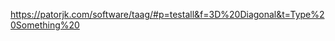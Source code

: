 https://patorjk.com/software/taag/#p=testall&f=3D%20Diagonal&t=Type%20Something%20

<!-- 


        ,----,                                                                                                                                                 
      ,/   .`|                                                                                                                                                 
    ,`   .'  :                                       .--.--.                       ____              ___      ,---,                                            
  ;    ;     /         ,-.----.                     /  /    '.                   ,'  , `.          ,--.'|_  ,--.' |      ,--,                                  
.'___,/    ,'          \    /  \                   |  :  /`. /    ,---.       ,-+-,.' _ |          |  | :,' |  |  :    ,--.'|         ,---,                    
|    :     |           |   :    |                  ;  |  |--`    '   ,'\   ,-+-. ;   , ||          :  : ' : :  :  :    |  |,      ,-+-. /  |  ,----._,.        
;    |.';  ;      .--, |   | .\ :   ,---.          |  :  ;_     /   /   | ,--.'|'   |  || ,---.  .;__,'  /  :  |  |,--.`--'_     ,--.'|'   | /   /  ' /        
`----'  |  |    /_ ./| .   : |: |  /     \          \  \    `. .   ; ,. :|   |  ,', |  |,/     \ |  |   |   |  :  '   |,' ,'|   |   |  ,"' ||   :     |        
    '   :  ; , ' , ' : |   |  \ : /    /  |          `----.   \'   | |: :|   | /  | |--'/    /  |:__,'| :   |  |   /' :'  | |   |   | /  | ||   | .\  .        
    |   |  '/___/ \: | |   : .  |.    ' / |          __ \  \  |'   | .; :|   : |  | ,  .    ' / |  '  : |__ '  :  | | ||  | :   |   | |  | |.   ; ';  |        
    '   :  | .  \  ' | :     |`-''   ;   /|         /  /`--'  /|   :    ||   : |  |/   '   ;   /|  |  | '.'||  |  ' | :'  : |__ |   | |  |/ '   .   . |        
    ;   |.'   \  ;   : :   : :   '   |  / |        '--'.     /  \   \  / |   | |`-'    '   |  / |  ;  :    ;|  :  :_:,'|  | '.'||   | |--'   `---`-'| |        
    '---'      \  \  ; |   | :   |   :    |          `--'---'    `----'  |   ;/        |   :    |  |  ,   / |  | ,'    ;  :    ;|   |/       .'__/\_: |        
                :  \  \`---'.|    \   \  /                               '---'          \   \  /    ---`-'  `--''      |  ,   / '---'        |   :    :        
                 \  ' ;  `---`     `----'                                                `----'                         ---`-'                \   \  /         
                  `--`                                                                                                                         `--`-'          
Font Name: 3D Diagonal




  _______                  _____                      _   _     _              
 |__   __|                / ____|                    | | | |   (_)             
    | |_   _ _ __   ___  | (___   ___  _ __ ___   ___| |_| |__  _ _ __   __ _  
    | | | | | '_ \ / _ \  \___ \ / _ \| '_ ` _ \ / _ \ __| '_ \| | '_ \ / _` | 
    | | |_| | |_) |  __/  ____) | (_) | | | | | |  __/ |_| | | | | | | | (_| | 
    |_|\__, | .__/ \___| |_____/ \___/|_| |_| |_|\___|\__|_| |_|_|_| |_|\__, | 
        __/ | |                                                          __/ | 
       |___/|_|                                                         |___/  

Font Name: Big



 ____  _  _  ____  ____    ___  _____  __  __  ____  ____  _   _  ____  _  _  ___   
(_  _)( \/ )(  _ \( ___)  / __)(  _  )(  \/  )( ___)(_  _)( )_( )(_  _)( \( )/ __)  
  )(   \  /  )___/ )__)   \__ \ )(_)(  )    (  )__)   )(   ) _ (  _)(_  )  (( (_-.  
 (__)  (__) (__)  (____)  (___/(_____)(_/\/\_)(____) (__) (_) (_)(____)(_)\_)\___/  

Font Name: Bulbhead



 _____                  _____                      _   _     _              
|_   _|                /  ___|                    | | | |   (_)             
  | |_   _ _ __   ___  \ `--.  ___  _ __ ___   ___| |_| |__  _ _ __   __ _  
  | | | | | '_ \ / _ \  `--. \/ _ \| '_ ` _ \ / _ \ __| '_ \| | '_ \ / _` | 
  | | |_| | |_) |  __/ /\__/ / (_) | | | | | |  __/ |_| | | | | | | | (_| | 
  \_/\__, | .__/ \___| \____/ \___/|_| |_| |_|\___|\__|_| |_|_|_| |_|\__, | 
      __/ | |                                                         __/ | 
     |___/|_|                                                        |___/  

Font Name: Doom


                            (                                                    
  *   )                     )\ )                       )    )                    
` )  /( (              (   (()/(         )      (   ( /( ( /( (          (  (    
 ( )(_)))\ )  `  )    ))\   /(_)) (     (      ))\  )\()))\()))\   (     )\))(   
(_(_())(()/(  /(/(   /((_) (_))   )\    )\  ' /((_)(_))/((_)\((_)  )\ ) ((_))\   
|_   _| )(_))((_)_\ (_))   / __| ((_) _((_)) (_))  | |_ | |(_)(_) _(_/(  (()(_)  
  | |  | || || '_ \)/ -_)  \__ \/ _ \| '  \()/ -_) |  _|| ' \ | || ' \))/ _` |   
  |_|   \_, || .__/ \___|  |___/\___/|_|_|_| \___|  \__||_||_||_||_||_| \__, |   
        |__/ |_|                                                        |___/    

Font Name: Fire Font-k


 .-') _                 _ (`-.    ('-.          .-')                _   .-')       ('-.   .-') _    ('-. .-.              .-') _                  
(  OO) )               ( (OO  ) _(  OO)        ( OO ).             ( '.( OO )_   _(  OO) (  OO) )  ( OO )  /             ( OO ) )                 
/     '._  ,--.   ,--._.`     \(,------.      (_)---\_) .-'),-----. ,--.   ,--.)(,------./     '._ ,--. ,--.  ,-.-') ,--./ ,--,'  ,----.          
|'--...__)  \  `.'  /(__...--'' |  .---'      /    _ | ( OO'  .-.  '|   `.'   |  |  .---'|'--...__)|  | |  |  |  |OO)|   \ |  |\ '  .-./-')       
'--.  .--'.-')     /  |  /  | | |  |          \  :` `. /   |  | |  ||         |  |  |    '--.  .--'|   .|  |  |  |  \|    \|  | )|  |_( O- )      
   |  |  (OO  \   /   |  |_.' |(|  '--.        '..`''.)\_) |  |\|  ||  |'.'|  | (|  '--.    |  |   |       |  |  |(_/|  .     |/ |  | .--, \      
   |  |   |   /  /\_  |  .___.' |  .--'       .-._)   \  \ |  | |  ||  |   |  |  |  .--'    |  |   |  .-.  | ,|  |_.'|  |\    | (|  | '. (_/      
   |  |   `-./  /.__) |  |      |  `---.      \       /   `'  '-'  '|  |   |  |  |  `---.   |  |   |  | |  |(_|  |   |  | \   |  |  '--'  |       
   `--'     `--'      `--'      `------'       `-----'      `-----' `--'   `--'  `------'   `--'   `--' `--'  `--'   `--'  `--'   `------'        

Font Name: Ghost



 ____  _  _  ____  ____    ____   __   _  _  ____  ____  _  _  __  __ _   ___       
(_  _)( \/ )(  _ \(  __)  / ___) /  \ ( \/ )(  __)(_  _)/ )( \(  )(  ( \ / __)      
  )(   )  /  ) __/ ) _)   \___ \(  O )/ \/ \ ) _)   )(  ) __ ( )( /    /( (_ \      
 (__) (__/  (__)  (____)  (____/ \__/ \_)(_/(____) (__) \_)(_/(__)\_)__) \___/      

Font Name: Graceful



(`-')                 _  (`-') (`-')  _     (`-').->          <-. (`-')   (`-')  _(`-')      (`-').->  _     <-. (`-')_               
( OO).->       .->    \-.(OO ) ( OO).-/     ( OO)_      .->      \(OO )_  ( OO).-/( OO).->   (OO )__  (_)       \( OO) )    .->       
/    '._   ,--.'  ,-. _.'    \(,------.    (_)--\_)(`-')----. ,--./  ,-.)(,------./    '._  ,--. ,'-' ,-(`-'),--./ ,--/  ,---(`-')    
|'--...__)(`-')'.'  /(_...--'' |  .---'    /    _ /( OO).-.  '|   `.'   | |  .---'|'--...__)|  | |  | | ( OO)|   \ |  | '  .-(OO )    
`--.  .--'(OO \    / |  |_.' |(|  '--.     \_..`--.( _) | |  ||  |'.'|  |(|  '--. `--.  .--'|  `-'  | |  |  )|  . '|  |)|  | .-, \    
   |  |    |  /   /) |  .___.' |  .--'     .-._)   \\|  |)|  ||  |   |  | |  .--'    |  |   |  .-.  |(|  |_/ |  |\    | |  | '.(_/    
   |  |    `-/   /`  |  |      |  `---.    \       / '  '-'  '|  |   |  | |  `---.   |  |   |  | |  | |  |'->|  | \   | |  '-'  |     
   `--'      `--'    `--'      `------'     `-----'   `-----' `--'   `--' `------'   `--'   `--' `--' `--'   `--'  `--'  `-----'      

Font Name: Lil Devil



                                                              
 _____                _____               _   _   _           
|_   _|_ _ ___ ___   |   __|___ _____ ___| |_| |_|_|___ ___   
  | | | | | . | -_|  |__   | . |     | -_|  _|   | |   | . |  
  |_| |_  |  _|___|  |_____|___|_|_|_|___|_| |_|_|_|_|_|_  |  
      |___|_|                                          |___|  

Font Name: Rectangles



  _____                 ___                _   _    _            
 |_   _|  _ _ __  ___  / __| ___ _ __  ___| |_| |_ (_)_ _  __ _  
   | || || | '_ \/ -_) \__ \/ _ \ '  \/ -_)  _| ' \| | ' \/ _` | 
   |_| \_, | .__/\___| |___/\___/_|_|_\___|\__|_||_|_|_||_\__, | 
       |__/|_|                                            |___/  

Font Name: Small




                                                                                                            
,--------.                           ,---.                            ,--.  ,--.     ,--.                   
'--.  .--',--. ,--.,---.  ,---.     '   .-'  ,---. ,--,--,--. ,---. ,-'  '-.|  ,---. `--',--,--,  ,---.     
   |  |    \  '  /| .-. || .-. :    `.  `-. | .-. ||        || .-. :'-.  .-'|  .-.  |,--.|      \| .-. |    
   |  |     \   ' | '-' '\   --.    .-'    |' '-' '|  |  |  |\   --.  |  |  |  | |  ||  ||  ||  |' '-' '    
   `--'   .-'  /  |  |-'  `----'    `-----'  `---' `--`--`--' `----'  `--'  `--' `--'`--'`--''--'.`-  /     
          `---'   `--'                                                                           `---'      
Font Name: Soft



  _____    _  _    _ __                     ___                             _      _         _              __ _           
 |_   _|  | || |  | '_ \   ___      o O O  / __|    ___    _ __     ___    | |_   | |_      (_)    _ _     / _` |    o O O 
   | |     \_, |  | .__/  / -_)    o       \__ \   / _ \  | '  \   / -_)   |  _|  | ' \     | |   | ' \    \__, |   o      
  _|_|_   _|__/   |_|__   \___|   TS__[O]  |___/   \___/  |_|_|_|  \___|   _\__|  |_||_|   _|_|_  |_||_|   |___/   TS__[O] 
_|"""""|_| """"|_|"""""|_|"""""| {======|_|"""""|_|"""""|_|"""""|_|"""""|_|"""""|_|"""""|_|"""""|_|"""""|_|"""""| {======| 
"`-0-0-'"`-0-0-'"`-0-0-'"`-0-0-'./o--000'"`-0-0-'"`-0-0-'"`-0-0-'"`-0-0-'"`-0-0-'"`-0-0-'"`-0-0-'"`-0-0-'"`-0-0-'./o--000' 

Font Name: Train




████████ ██    ██ ██████  ███████     ███████  ██████  ███    ███ ███████ ████████ ██   ██ ██ ███    ██  ██████      
   ██     ██  ██  ██   ██ ██          ██      ██    ██ ████  ████ ██         ██    ██   ██ ██ ████   ██ ██           
   ██      ████   ██████  █████       ███████ ██    ██ ██ ████ ██ █████      ██    ███████ ██ ██ ██  ██ ██   ███     
   ██       ██    ██      ██               ██ ██    ██ ██  ██  ██ ██         ██    ██   ██ ██ ██  ██ ██ ██    ██     
   ██       ██    ██      ███████     ███████  ██████  ██      ██ ███████    ██    ██   ██ ██ ██   ████  ██████      
                                                                                                                     
                                                                                                                     
Font Name: ANSI Regular



▄▄▄█████▓▓██   ██▓ ██▓███  ▓█████      ██████  ▒█████   ███▄ ▄███▓▓█████▄▄▄█████▓ ██░ ██  ██▓ ███▄    █   ▄████    
▓  ██▒ ▓▒ ▒██  ██▒▓██░  ██▒▓█   ▀    ▒██    ▒ ▒██▒  ██▒▓██▒▀█▀ ██▒▓█   ▀▓  ██▒ ▓▒▓██░ ██▒▓██▒ ██ ▀█   █  ██▒ ▀█▒   
▒ ▓██░ ▒░  ▒██ ██░▓██░ ██▓▒▒███      ░ ▓██▄   ▒██░  ██▒▓██    ▓██░▒███  ▒ ▓██░ ▒░▒██▀▀██░▒██▒▓██  ▀█ ██▒▒██░▄▄▄░   
░ ▓██▓ ░   ░ ▐██▓░▒██▄█▓▒ ▒▒▓█  ▄      ▒   ██▒▒██   ██░▒██    ▒██ ▒▓█  ▄░ ▓██▓ ░ ░▓█ ░██ ░██░▓██▒  ▐▌██▒░▓█  ██▓   
  ▒██▒ ░   ░ ██▒▓░▒██▒ ░  ░░▒████▒   ▒██████▒▒░ ████▓▒░▒██▒   ░██▒░▒████▒ ▒██▒ ░ ░▓█▒░██▓░██░▒██░   ▓██░░▒▓███▀▒   
  ▒ ░░      ██▒▒▒ ▒▓▒░ ░  ░░░ ▒░ ░   ▒ ▒▓▒ ▒ ░░ ▒░▒░▒░ ░ ▒░   ░  ░░░ ▒░ ░ ▒ ░░    ▒ ░░▒░▒░▓  ░ ▒░   ▒ ▒  ░▒   ▒    
    ░     ▓██ ░▒░ ░▒ ░      ░ ░  ░   ░ ░▒  ░ ░  ░ ▒ ▒░ ░  ░      ░ ░ ░  ░   ░     ▒ ░▒░ ░ ▒ ░░ ░░   ░ ▒░  ░   ░    
  ░       ▒ ▒ ░░  ░░          ░      ░  ░  ░  ░ ░ ░ ▒  ░      ░      ░    ░       ░  ░░ ░ ▒ ░   ░   ░ ░ ░ ░   ░    
          ░ ░                 ░  ░         ░      ░ ░         ░      ░  ░         ░  ░  ░ ░           ░       ░    
          ░ ░                                                                                                      
Font Name: Bloody



  ::::::::::: :::   ::: :::::::::  ::::::::::          ::::::::   ::::::::    :::   :::   :::::::::: ::::::::::: :::    ::: ::::::::::: ::::    :::  ::::::::    
     :+:     :+:   :+: :+:    :+: :+:                :+:    :+: :+:    :+:  :+:+: :+:+:  :+:            :+:     :+:    :+:     :+:     :+:+:   :+: :+:    :+:    
    +:+      +:+ +:+  +:+    +:+ +:+                +:+        +:+    +:+ +:+ +:+:+ +:+ +:+            +:+     +:+    +:+     +:+     :+:+:+  +:+ +:+            
   +#+       +#++:   +#++:++#+  +#++:++#           +#++:++#++ +#+    +:+ +#+  +:+  +#+ +#++:++#       +#+     +#++:++#++     +#+     +#+ +:+ +#+ :#:             
  +#+        +#+    +#+        +#+                       +#+ +#+    +#+ +#+       +#+ +#+            +#+     +#+    +#+     +#+     +#+  +#+#+# +#+   +#+#       
 #+#        #+#    #+#        #+#                #+#    #+# #+#    #+# #+#       #+# #+#            #+#     #+#    #+#     #+#     #+#   #+#+# #+#    #+#        
###        ###    ###        ##########          ########   ########  ###       ### ##########     ###     ###    ### ########### ###    ####  ########     

Font Name: Alligator



::::::::::: :::   ::: :::::::::  ::::::::::       ::::::::   ::::::::  ::::    ::::  :::::::::: ::::::::::: :::    ::: ::::::::::: ::::    :::  ::::::::       
    :+:     :+:   :+: :+:    :+: :+:             :+:    :+: :+:    :+: +:+:+: :+:+:+ :+:            :+:     :+:    :+:     :+:     :+:+:   :+: :+:    :+:      
    +:+      +:+ +:+  +:+    +:+ +:+             +:+        +:+    +:+ +:+ +:+:+ +:+ +:+            +:+     +:+    +:+     +:+     :+:+:+  +:+ +:+             
    +#+       +#++:   +#++:++#+  +#++:++#        +#++:++#++ +#+    +:+ +#+  +:+  +#+ +#++:++#       +#+     +#++:++#++     +#+     +#+ +:+ +#+ :#:             
    +#+        +#+    +#+        +#+                    +#+ +#+    +#+ +#+       +#+ +#+            +#+     +#+    +#+     +#+     +#+  +#+#+# +#+   +#+#      
    #+#        #+#    #+#        #+#             #+#    #+# #+#    #+# #+#       #+# #+#            #+#     #+#    #+#     #+#     #+#   #+#+# #+#    #+#      
    ###        ###    ###        ##########       ########   ########  ###       ### ##########     ###     ###    ### ########### ###    ####  ########       

Font Name: Alligator2



 #######                         #####                                                       
    #    #   # #####  ######    #     #  ####  #    # ###### ##### #    # # #    #  ####     
    #     # #  #    # #         #       #    # ##  ## #        #   #    # # ##   # #    #    
    #      #   #    # #####      #####  #    # # ## # #####    #   ###### # # #  # #         
    #      #   #####  #               # #    # #    # #        #   #    # # #  # # #  ###    
    #      #   #      #         #     # #    # #    # #        #   #    # # #   ## #    #    
    #      #   #      ######     #####   ####  #    # ######   #   #    # # #    #  ####     
                                                                                             
Font Name: Banner



'########:'##:::'##:'########::'########:::::'######:::'#######::'##::::'##:'########:'########:'##::::'##:'####:'##::: ##::'######::::::
... ##..::. ##:'##:: ##.... ##: ##.....:::::'##... ##:'##.... ##: ###::'###: ##.....::... ##..:: ##:::: ##:. ##:: ###:: ##:'##... ##:::::
::: ##:::::. ####::: ##:::: ##: ##:::::::::: ##:::..:: ##:::: ##: ####'####: ##:::::::::: ##:::: ##:::: ##:: ##:: ####: ##: ##:::..::::::
::: ##::::::. ##:::: ########:: ######::::::. ######:: ##:::: ##: ## ### ##: ######:::::: ##:::: #########:: ##:: ## ## ##: ##::'####::::
::: ##::::::: ##:::: ##.....::: ##...::::::::..... ##: ##:::: ##: ##. #: ##: ##...::::::: ##:::: ##.... ##:: ##:: ##. ####: ##::: ##:::::
::: ##::::::: ##:::: ##:::::::: ##::::::::::'##::: ##: ##:::: ##: ##:.:: ##: ##:::::::::: ##:::: ##:::: ##:: ##:: ##:. ###: ##::: ##:::::
::: ##::::::: ##:::: ##:::::::: ########::::. ######::. #######:: ##:::: ##: ########:::: ##:::: ##:::: ##:'####: ##::. ##:. ######::::::
:::..::::::::..:::::..:::::::::........::::::......::::.......:::..:::::..::........:::::..:::::..:::::..::....::..::::..:::......:::::::

Font Name: Banner3-D



######## ##    ## ########  ########     ######   #######  ##     ## ######## ######## ##     ## #### ##    ##  ######      
   ##     ##  ##  ##     ## ##          ##    ## ##     ## ###   ### ##          ##    ##     ##  ##  ###   ## ##    ##     
   ##      ####   ##     ## ##          ##       ##     ## #### #### ##          ##    ##     ##  ##  ####  ## ##           
   ##       ##    ########  ######       ######  ##     ## ## ### ## ######      ##    #########  ##  ## ## ## ##   ####    
   ##       ##    ##        ##                ## ##     ## ##     ## ##          ##    ##     ##  ##  ##  #### ##    ##     
   ##       ##    ##        ##          ##    ## ##     ## ##     ## ##          ##    ##     ##  ##  ##   ### ##    ##     
   ##       ##    ##        ########     ######   #######  ##     ## ########    ##    ##     ## #### ##    ##  ######      

Font Name: Banner3



.########.##....##.########..########.....######...#######..##.....##.########.########.##.....##.####.##....##..######.....
....##.....##..##..##.....##.##..........##....##.##.....##.###...###.##..........##....##.....##..##..###...##.##....##....
....##......####...##.....##.##..........##.......##.....##.####.####.##..........##....##.....##..##..####..##.##..........
....##.......##....########..######.......######..##.....##.##.###.##.######......##....#########..##..##.##.##.##...####...
....##.......##....##........##................##.##.....##.##.....##.##..........##....##.....##..##..##..####.##....##....
....##.......##....##........##..........##....##.##.....##.##.....##.##..........##....##.....##..##..##...###.##....##....
....##.......##....##........########.....######...#######..##.....##.########....##....##.....##.####.##....##..######.....

Font Name: Banner4



><<< ><<<<<<                                  ><< <<                                     ><<                                    
     ><<                                    ><<    ><<                                   ><<  ><<      ><                       
     ><<    ><<   ><<>< ><<     ><<          ><<         ><<    ><<< ><< ><<    ><<    ><>< ><><<        ><< ><<     ><<        
     ><<     ><< ><< ><  ><<  ><   ><<         ><<     ><<  ><<  ><<  ><  ><< ><   ><<   ><<  >< ><   ><< ><<  ><< ><<  ><<     
     ><<       ><<<  ><   ><<><<<<< ><<           ><< ><<    ><< ><<  ><  ><<><<<<< ><<  ><<  ><<  ><<><< ><<  ><<><<   ><<     
     ><<        ><<  ><< ><< ><             ><<    ><< ><<  ><<  ><<  ><  ><<><          ><<  ><   ><<><< ><<  ><< ><<  ><<     
     ><<       ><<   ><<       ><<<<          ><< <<     ><<    ><<<  ><  ><<  ><<<<      ><< ><<  ><<><<><<<  ><<     ><<      
             ><<     ><<                                                                                            ><<         

Font Name: Barbwire



d888888b db    db d8888b. d88888b      .d8888.  .d88b.  .88b  d88. d88888b d888888b db   db d888888b d8b   db  d888b       
`~~88~~' `8b  d8' 88  `8D 88'          88'  YP .8P  Y8. 88'YbdP`88 88'     `~~88~~' 88   88   `88'   888o  88 88' Y8b      
   88     `8bd8'  88oodD' 88ooooo      `8bo.   88    88 88  88  88 88ooooo    88    88ooo88    88    88V8o 88 88           
   88       88    88~~~   88~~~~~        `Y8b. 88    88 88  88  88 88~~~~~    88    88~~~88    88    88 V8o88 88  ooo      
   88       88    88      88.          db   8D `8b  d8' 88  88  88 88.        88    88   88   .88.   88  V888 88. ~8~      
   YP       YP    88      Y88888P      `8888Y'  `Y88P'  YP  YP  YP Y88888P    YP    YP   YP Y888888P VP   V8P  Y888P       
                                                                                                                                                                                                                                                      
Font Name: Basic



.######..##..##..#####...######...........####....####...##...##..######..######..##..##..######..##..##...####..........
...##.....####...##..##..##..............##......##..##..###.###..##........##....##..##....##....###.##..##.............
...##......##....#####...####.............####...##..##..##.#.##..####......##....######....##....##.###..##.###.........
...##......##....##......##..................##..##..##..##...##..##........##....##..##....##....##..##..##..##.........
...##......##....##......######...........####....####...##...##..######....##....##..##..######..##..##...####..........
.........................................................................................................................

Font Name: Bright



                                                                                                                                                          
  /###           /                                         #######                                                 /                                      
 /  ############/                                        /       ###                                             #/        #                              
/     #########                                         /         ##                                       #     ##       ###                             
#     /  #                                              ##        #                                       ##     ##        #                              
 ##  /  ##                                               ###                                              ##     ##                                       
    /  ###      ##   ####         /###     /##          ## ###           /###   ### /### /###     /##   ######## ##  /## ###   ###  /###     /###         
   ##   ##       ##    ###  /    / ###  / / ###          ### ###        / ###  / ##/ ###/ /##  / / ### ########  ## / ### ###   ###/ #### / /  ###  /     
   ##   ##       ##     ###/    /   ###/ /   ###           ### ###     /   ###/   ##  ###/ ###/ /   ###   ##     ##/   ### ##    ##   ###/ /    ###/      
   ##   ##       ##      ##    ##    ## ##    ###            ### /##  ##    ##    ##   ##   ## ##    ###  ##     ##     ## ##    ##    ## ##     ##       
   ##   ##       ##      ##    ##    ## ########               #/ /## ##    ##    ##   ##   ## ########   ##     ##     ## ##    ##    ## ##     ##       
    ##  ##       ##      ##    ##    ## #######                 #/ ## ##    ##    ##   ##   ## #######    ##     ##     ## ##    ##    ## ##     ##       
     ## #      / ##      ##    ##    ## ##                       # /  ##    ##    ##   ##   ## ##         ##     ##     ## ##    ##    ## ##     ##       
      ###     /  ##      ##    ##    ## ####    /      /##        /   ##    ##    ##   ##   ## ####    /  ##     ##     ## ##    ##    ## ##     ##       
       ######/    #########    #######   ######/      /  ########/     ######     ###  ###  ### ######/   ##     ##     ## ### / ###   ### ########       
         ###        #### ###   ######     #####      /     #####        ####       ###  ###  ### #####     ##     ##    ##  ##/   ###   ###  ### ###      
                          ###  ##                    |                                                                  /                         ###     
                   #####   ### ##                     \)                                                               /                    ####   ###    
                 /#######  /#  ##                                                                                     /                   /######  /#     
                /      ###/     ##                                                                                   /                   /     ###/       

Font Name: Caligraphy2




 _______                         _______                        __   __     __                  
|_     _|.--.--.-----.-----.    |     __|.-----.--------.-----.|  |_|  |--.|__|.-----.-----.    
  |   |  |  |  |  _  |  -__|    |__     ||  _  |        |  -__||   _|     ||  ||     |  _  |    
  |___|  |___  |   __|_____|    |_______||_____|__|__|__|_____||____|__|__||__||__|__|___  |    
         |_____|__|                                                                  |_____|    
Font Name: Chunky




O))) O))))))                                    O)) O)                                     O))                                      
     O))                                      O))    O))                                   O))  O))      O)                         
     O))    O))   O))O) O))     O))            O))         O))    O))) O)) O))    O))    O)O) O)O))        O)) O))     O))          
     O))     O)) O)) O)  O))  O)   O))           O))     O))  O))  O))  O)  O)) O)   O))   O))  O) O)   O)) O))  O)) O))  O))       
     O))       O)))  O)   O))O))))) O))             O)) O))    O)) O))  O)  O))O))))) O))  O))  O))  O))O)) O))  O))O))   O))       
     O))        O))  O)) O)) O)               O))    O)) O))  O))  O))  O)  O))O)          O))  O)   O))O)) O))  O)) O))  O))       
     O))       O))   O))       O))))            O)) O)     O))    O)))  O)  O))  O))))      O)) O))  O))O))O)))  O))     O))        
             O))     O))                                                                                              O))           
Font Name: Coinstak



88888888888                               .d8888b.                                  888    888      d8b                        
    888                                  d88P  Y88b                                 888    888      Y8P                        
    888                                  Y88b.                                      888    888                                 
    888  888  888 88888b.   .d88b.        "Y888b.    .d88b.  88888b.d88b.   .d88b.  888888 88888b.  888 88888b.   .d88b.       
    888  888  888 888 "88b d8P  Y8b          "Y88b. d88""88b 888 "888 "88b d8P  Y8b 888    888 "88b 888 888 "88b d88P"88b      
    888  888  888 888  888 88888888            "888 888  888 888  888  888 88888888 888    888  888 888 888  888 888  888      
    888  Y88b 888 888 d88P Y8b.          Y88b  d88P Y88..88P 888  888  888 Y8b.     Y88b.  888  888 888 888  888 Y88b 888      
    888   "Y88888 88888P"   "Y8888        "Y8888P"   "Y88P"  888  888  888  "Y8888   "Y888 888  888 888 888  888  "Y88888      
              888 888                                                                                                 888      
         Y8b d88P 888                                                                                            Y8b d88P      
          "Y88P"  888                                                                                             "Y88P"       

Font Name: Colossal



  _______                       _______                      __   __    __                
 |       .--.--.-----.-----.   |   _   .-----.--------.-----|  |_|  |--|__.-----.-----.   
 |.|   | |  |  |  _  |  -__|   |   1___|  _  |        |  -__|   _|     |  |     |  _  |   
 `-|.  |-|___  |   __|_____|   |____   |_____|__|__|__|_____|____|__|__|__|__|__|___  |   
   |:  | |_____|__|            |:  1   |                                        |_____|   
   |::.|                       |::.. . |                                                  
   `---'                       `-------'                                                  
                                                                                          
Font Name: Cricket



|''||''|                            .|'''|                             ||    '||                             
   ||                               ||                                 ||     ||      ''                     
   ||    '||  ||` '||''|, .|''|,    `|'''|, .|''|, '||),,(|,  .|''|, ''||''   ||''|,  ||  `||''|,  .|''|,    
   ||     `|..||   ||  || ||..||     .   || ||  ||  || || ||  ||..||   ||     ||  ||  ||   ||  ||  ||  ||    
  .||.        ||   ||..|' `|...      |...|' `|..|' .||    ||. `|...    `|..' .||  || .||. .||  ||. `|..||    
           ,  |'   ||                                                                                  ||    
            ''    .||                                                                               `..|'    

Font Name: Fender



.-----.                   .--.                      .-. .-.    _               
`-. .-'                  : .--'                    .' `.: :   :_;              
  : :.-..-..---.  .--.   `. `.  .--. ,-.,-.,-. .--.`. .': `-. .-.,-.,-. .--.   
  : :: :; :: .; `' '_.'   _`, :' .; :: ,. ,. :' '_.': : : .. :: :: ,. :' .; :  
  :_;`._. ;: ._.'`.__.'  `.__.'`.__.':_;:_;:_;`.__.':_; :_;:_;:_;:_;:_;`._. ;  
      .-. :: :                                                          .-. :  
      `._.':_;                                                          `._.'  

Font Name: Fuzzy



|''||''|                               .|'''.|                               .   '||       ||                      
   ||    .... ... ... ...    ....      ||..  '    ...   .. .. ..     ....  .||.   || ..   ...  .. ...     ... .    
   ||     '|.  |   ||'  || .|...||      ''|||.  .|  '|.  || || ||  .|...||  ||    ||' ||   ||   ||  ||   || ||     
   ||      '|.|    ||    | ||         .     '|| ||   ||  || || ||  ||       ||    ||  ||   ||   ||  ||    |''      
  .||.      '|     ||...'   '|...'    |'....|'   '|..|' .|| || ||.  '|...'  '|.' .||. ||. .||. .||. ||.  '||||.    
         .. |      ||                                                                                   .|....'    
          ''      ''''                                                                                             

Font Name: Kban



                                                                                                                                    
@@@@@@@  @@@ @@@  @@@@@@@   @@@@@@@@      @@@@@@    @@@@@@   @@@@@@@@@@   @@@@@@@@  @@@@@@@  @@@  @@@  @@@  @@@  @@@   @@@@@@@@     
@@@@@@@  @@@ @@@  @@@@@@@@  @@@@@@@@     @@@@@@@   @@@@@@@@  @@@@@@@@@@@  @@@@@@@@  @@@@@@@  @@@  @@@  @@@  @@@@ @@@  @@@@@@@@@     
  @@!    @@! !@@  @@!  @@@  @@!          !@@       @@!  @@@  @@! @@! @@!  @@!         @@!    @@!  @@@  @@!  @@!@!@@@  !@@           
  !@!    !@! @!!  !@!  @!@  !@!          !@!       !@!  @!@  !@! !@! !@!  !@!         !@!    !@!  @!@  !@!  !@!!@!@!  !@!           
  @!!     !@!@!   @!@@!@!   @!!!:!       !!@@!!    @!@  !@!  @!! !!@ @!@  @!!!:!      @!!    @!@!@!@!  !!@  @!@ !!@!  !@! @!@!@     
  !!!      @!!!   !!@!!!    !!!!!:        !!@!!!   !@!  !!!  !@!   ! !@!  !!!!!:      !!!    !!!@!!!!  !!!  !@!  !!!  !!! !!@!!     
  !!:      !!:    !!:       !!:               !:!  !!:  !!!  !!:     !!:  !!:         !!:    !!:  !!!  !!:  !!:  !!!  :!!   !!:     
  :!:      :!:    :!:       :!:              !:!   :!:  !:!  :!:     :!:  :!:         :!:    :!:  !:!  :!:  :!:  !:!  :!:   !::     
   ::       ::     ::        :: ::::     :::: ::   ::::: ::  :::     ::    :: ::::     ::    ::   :::   ::   ::   ::   ::: ::::     
   :        :      :        : :: ::      :: : :     : :  :    :      :    : :: ::      :      :   : :  :    ::    :    :: :: :      
                                                                                                                                    
Font Name: Poison





 -->
